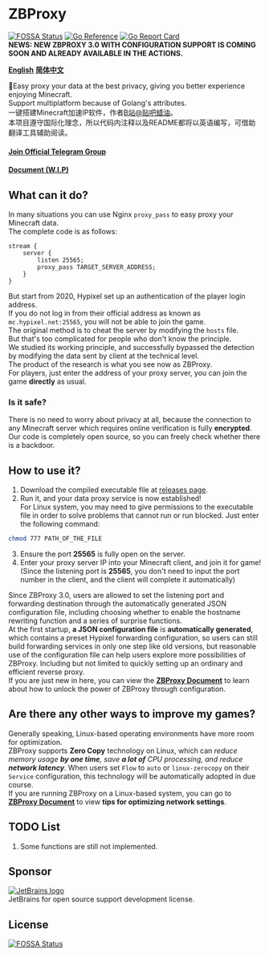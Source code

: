 # ZBProxy
[![FOSSA Status](https://app.fossa.com/api/projects/git%2Bgithub.com%2Flayou233%2FZBProxy.svg?type=small)](https://app.fossa.com/projects/git%2Bgithub.com%2Flayou233%2FZBProxy?ref=badge_small)
[![Go Reference](https://pkg.go.dev/badge/github.com/layou233/ZBProxy.svg)](https://pkg.go.dev/github.com/layou233/ZBProxy)
[![Go Report Card](https://goreportcard.com/badge/github.com/layou233/ZBProxy)](https://goreportcard.com/report/github.com/layou233/ZBProxy)  
**NEWS: NEW ZBPROXY 3.0 WITH CONFIGURATION SUPPORT IS COMING SOON AND ALREADY AVAILABLE IN THE ACTIONS.**  

[**English**](README.md)   [**简体中文**](/ZBProxy/actions)

🚀Easy proxy your data at the best privacy, giving you better experience enjoying Minecraft.  
Support multiplatform because of Golang\'s attributes.  
一键搭建Minecraft加速IP软件，作者[B站@贴吧蜡油](https://space.bilibili.com/404017926 "点我前往空间")。  
本项目遵守国际化理念，所以代码内注释以及README都将以英语编写，可借助翻译工具辅助阅读。  

#### **[Join Official Telegram Group](https://t.me/launium)**  
#### **[Document (W.I.P)](https://launium.com/doc/ZBProxy)**

## What can it do?
In many situations you can use Nginx ```proxy_pass``` to easy proxy your Minecraft data.  
The complete code is as follows:

```
stream {
    server {
        listen 25565;
        proxy_pass TARGET_SERVER_ADDRESS;
    }
}
```
But start from 2020, Hypixel set up an authentication of the player login address.  
If you do not log in from their official address as known as ```mc.hypixel.net:25565```, you will not be able to join the game.  
The original method is to cheat the server by modifying the ```hosts``` file.  
But that\'s too complicated for people who don\'t know the principle.  
We studied its working principle, and successfully bypassed the detection by modifying the data sent by client at the technical level.  
The product of the research is what you see now as ZBProxy.  
For players, just enter the address of your proxy server, you can join the game **directly** as usual.

### Is it safe?
There is no need to worry about privacy at all, because the connection to any Minecraft server which requires online verification is fully **encrypted**.  
Our code is completely open source, so you can freely check whether there is a backdoor.

## How to use it?
1. Download the compiled executable file at [releases page](https://github.com/layou233/ZBProxy/releases/ "releases").  
2. Run it, and your data proxy service is now established!  
For Linux system, you may need to give permissions to the executable file in order to solve problems that cannot run or run blocked. Just enter the following command:
```bash
chmod 777 PATH_OF_THE_FILE
```
3. Ensure the port **25565** is fully open on the server.
4. Enter your proxy server IP into your Minecraft client, and join it for game!  
    (Since the listening port is **25565**, you don\'t need to input the port number in the client, and the client will complete it automatically)  

Since ZBProxy 3.0, users are allowed to set the listening port and forwarding destination through the automatically generated JSON configuration file, including choosing whether to enable the hostname rewriting function and a series of surprise functions.  
At the first startup, **a JSON configuration file** is **automatically generated**, which contains a preset Hypixel forwarding configuration, so users can still build forwarding services in only one step like old versions, but reasonable use of the configuration file can help users explore more possibilities of ZBProxy. Including but not limited to quickly setting up an ordinary and efficient reverse proxy.  
If you are just new in here, you can view the **[ZBProxy Document](https://launium.com/doc/ZBProxy)** to learn about how to unlock the power of ZBProxy through configuration.

## Are there any other ways to improve my games?
Generally speaking, Linux-based operating environments have more room for optimization.  
ZBProxy supports **Zero Copy** technology on Linux, which can *reduce memory usage **by one time**, save **a lot of** CPU processing, and reduce **network latency***. When users set `Flow` to `auto` or `linux-zerocopy` on their `Service` configuration, this technology will be automatically adopted in due course.  
If you are running ZBProxy on a Linux-based system, you can go to **[ZBProxy Document](https://launium.com/doc/ZBProxy)** to view **tips for optimizing network settings**.

## TODO List
1. Some functions are still not implemented.

## Sponsor
[![JetBrains logo](https://resources.jetbrains.com/storage/products/company/brand/logos/jb_beam.svg)](https://www.jetbrains.com/?from=ZBProxy)  
JetBrains for open source support development license.

## License
[![FOSSA Status](https://app.fossa.com/api/projects/git%2Bgithub.com%2Flayou233%2FZBProxy.svg?type=large)](https://app.fossa.com/projects/git%2Bgithub.com%2Flayou233%2FZBProxy?ref=badge_large)
